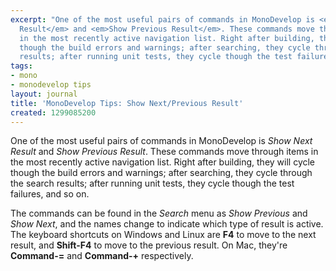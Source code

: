 ```yaml
---
excerpt: "One of the most useful pairs of commands in MonoDevelop is <em>Show Next
  Result</em> and <em>Show Previous Result</em>. These commands move through items
  in the most recently active navigation list. Right after building, they will cycle
  though the build errors and warnings; after searching, they cycle through the search
  results; after running unit tests, they cycle though the test failures, and so on.\r\n\r"
tags:
- mono
- monodevelop tips
layout: journal
title: 'MonoDevelop Tips: Show Next/Previous Result'
created: 1299085200
---
```

One of the most useful pairs of commands in MonoDevelop is <em>Show Next Result</em> and <em>Show Previous Result</em>. These commands move through items in the most recently active navigation list. Right after building, they will cycle though the build errors and warnings; after searching, they cycle through the search results; after running unit tests, they cycle though the test failures, and so on.

The commands can be found in the <em>Search</em> menu as <em>Show Previous</em> and <em>Show Next</em>, and the names change to indicate which type of result is active. The keyboard shortcuts on Windows and Linux are <strong>F4</strong> to move to the next result, and <strong>Shift-F4</strong> to move to the previous result. On Mac, they're <strong>Command-=</strong> and <strong>Command-+</strong> respectively.
